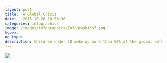 ```yaml
---
layout: post
title:  A Global Crisis
date:   2015-10-26 10:53:36
categories: infographics
image: /images/infographics/Infographics7.jpg
bgpos:
og-type:
description: Children under 18 make up more than 50% of the global refugee population.
---
```

<img src="{{page.image}}"/>